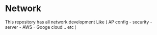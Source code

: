 # Network
This repository has all network development Like ( AP config - security - server - AWS - Googe cloud .. etc ) 
